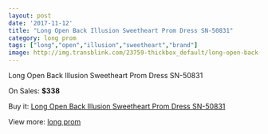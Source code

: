 ```yaml
---
layout: post
date: '2017-11-12'
title: "Long Open Back Illusion Sweetheart Prom Dress SN-50831"
category: long prom
tags: ["long","open","illusion","sweetheart","brand"]
image: http://img.transblink.com/23759-thickbox_default/long-open-back-illusion-sweetheart-prom-dress-sn-50831.jpg
---
```

Long Open Back Illusion Sweetheart Prom Dress SN-50831

On Sales: **$338**
<a href="https://www.transblink.com/en/long-prom/7539-long-open-back-illusion-sweetheart-prom-dress-sn-50831.html"><amp-img layout="responsive" width="600" height="600" src="//img.transblink.com/23759-thickbox_default/long-open-back-illusion-sweetheart-prom-dress-sn-50831.jpg" alt="Long Open Back Illusion Sweetheart Prom Dress SN-50831 0" /></a>
<a href="https://www.transblink.com/en/long-prom/7539-long-open-back-illusion-sweetheart-prom-dress-sn-50831.html"><amp-img layout="responsive" width="600" height="600" src="//img.transblink.com/23760-thickbox_default/long-open-back-illusion-sweetheart-prom-dress-sn-50831.jpg" alt="Long Open Back Illusion Sweetheart Prom Dress SN-50831 1" /></a>

Buy it: [Long Open Back Illusion Sweetheart Prom Dress SN-50831](https://www.transblink.com/en/long-prom/7539-long-open-back-illusion-sweetheart-prom-dress-sn-50831.html "Long Open Back Illusion Sweetheart Prom Dress SN-50831")

View more: [long prom](https://www.transblink.com/en/58-long-prom "long prom")